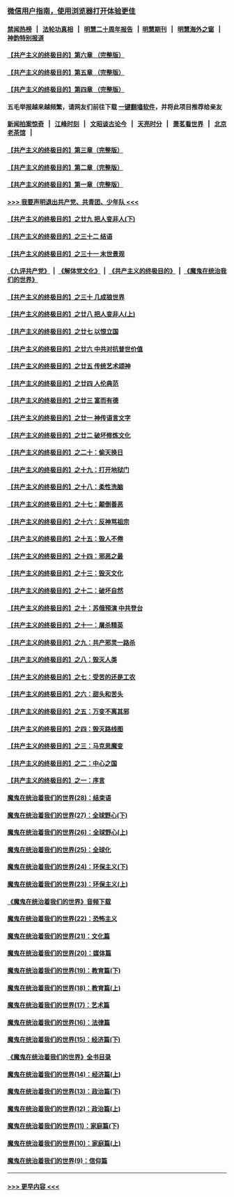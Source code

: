 ### [微信用户指南，使用浏览器打开体验更佳](https://github.com/gfw-breaker/banned-news1/blob/master/indexes/wechat-guide.md?t=0)
#### [禁闻热榜](热点新闻.md?t=0)  &nbsp;&nbsp;|&nbsp;&nbsp; [法轮功真相](https://github.com/gfw-breaker/truth/blob/master/README.md?t=0) &nbsp;&nbsp;|&nbsp;&nbsp; [明慧二十周年报告](https://github.com/gfw-breaker/mh-reports/blob/master/README.md?t=0) &nbsp;&nbsp;|&nbsp;&nbsp;[明慧期刊](https://github.com/gfw-breaker/mh-qikan) &nbsp;&nbsp;|&nbsp;&nbsp; [明慧海外之窗](https://github.com/gfw-breaker/mh-news/blob/master/README.md?t=0) &nbsp;&nbsp;|&nbsp;&nbsp; [神韵特别报道](https://github.com/gfw-breaker/mh-news/blob/master/shenyun.md?t=0)
#### [【共产主义的终极目的】第六章 （完整版）](../pages/nsc422/n11428913.md?t=02122122) 
#### [【共产主义的终极目的】第五章 （完整版）](../pages/nsc422/n11428912.md?t=02122122) 
#### [【共产主义的终极目的】第四章 （完整版）](../pages/nsc422/n11428907.md?t=02122122) 
#### 五毛举报越来越频繁，请网友们前往下载 [一键翻墙软件](https://github.com/gfw-breaker/ssr-accounts)，并将此项目推荐给亲友
#### [新闻拍案惊奇](https://github.com/gfw-breaker/banned-news1/blob/master/pages/link4.md) &nbsp;&nbsp;|&nbsp;&nbsp; [江峰时刻](https://github.com/gfw-breaker/banned-news1/blob/master/pages/link4.md) &nbsp;&nbsp;|&nbsp;&nbsp; [文昭谈古论今](https://github.com/gfw-breaker/banned-news1/blob/master/pages/link4.md) &nbsp;&nbsp;|&nbsp;&nbsp; [天亮时分](https://github.com/gfw-breaker/banned-news1/blob/master/pages/link4.md) &nbsp;&nbsp;|&nbsp;&nbsp; [萧茗看世界](https://github.com/gfw-breaker/banned-news1/blob/master/pages/link4.md) &nbsp;&nbsp;|&nbsp;&nbsp; [北京老茶馆](https://github.com/gfw-breaker/banned-news1/blob/master/pages/link4.md) &nbsp;&nbsp;|&nbsp;&nbsp; 
#### [【共产主义的终极目的】第三章（完整版）](../pages/nsc422/n11428848.md?t=02122122) 
#### [【共产主义的终极目的】第二章（完整版）](../pages/nsc422/n11428831.md?t=02122122) 
#### [【共产主义的终极目的】第一章（完整版）](../pages/nsc422/n11417651.md?t=02122122) 
#### [>>> 我要声明退出共产党、共青团、少年队 <<<](https://github.com/begood0513/goodnews/blob/master/quit/letter.md) 
#### [【共产主义的终极目的】之廿九 把人变非人(下)](../pages/nsc422/n11344140.md?t=02122122) 
#### [【共产主义的终极目的】之三十二 结语](../pages/nsc422/n11360535.md?t=02122122) 
#### [【共产主义的终极目的】之三十一 末世景观](../pages/nsc422/n11351129.md?t=02122122) 
#### [《九评共产党》](https://github.com/begood0513/9ping.md/blob/master/README.md) &nbsp;|&nbsp; [《解体党文化》](../../../../jtdwh.md/blob/master/README.md)  &nbsp;|&nbsp; [《共产主义的终极目的》](../../../../gczydzjmd.md/blob/master/README.md) &nbsp;|&nbsp; [《魔鬼在统治我们的世界》](../../../../mgztzwmdsj.md/blob/master/README.md) 
#### [【共产主义的终极目的】之三十 几成狼世界](../pages/nsc422/n11348280.md?t=02122122) 
#### [【共产主义的终极目的】之廿八 把人变非人(上)](../pages/nsc422/n11340492.md?t=02122122) 
#### [【共产主义的终极目的】之廿七 以恨立国](../pages/nsc422/n11336944.md?t=02122122) 
#### [【共产主义的终极目的】之廿六 中共对抗普世价值](../pages/nsc422/n11324785.md?t=02122122) 
#### [【共产主义的终极目的】之廿五 传统艺术颂神](../pages/nsc422/n11296396.md?t=02122122) 
#### [【共产主义的终极目的】之廿四 人伦典范](../pages/nsc422/n11296397.md?t=02122122) 
#### [【共产主义的终极目的】之廿三 富而有德](../pages/nsc422/n11283598.md?t=02122122) 
#### [【共产主义的终极目的】之廿一 神传语言文字](../pages/nsc422/n11263265.md?t=02122122) 
#### [【共产主义的终极目的】之廿二 破坏修炼文化](../pages/nsc422/n11245728.md?t=02122122) 
#### [【共产主义的终极目的】之二十：偷天换日](../pages/nsc422/n11238846.md?t=02122122) 
#### [【共产主义的终极目的】之十九：打开地狱门](../pages/nsc422/n11206376.md?t=02122122) 
#### [【共产主义的终极目的】之十八：柔性洗脑](../pages/nsc422/n11199994.md?t=02122122) 
#### [【共产主义的终极目的】之十七：颠倒善恶](../pages/nsc422/n11179782.md?t=02122122) 
#### [【共产主义的终极目的】之十六：反神骂祖宗](../pages/nsc422/n11166798.md?t=02122122) 
#### [【共产主义的终极目的】之十五：毁人不倦](../pages/nsc422/n11166792.md?t=02122122) 
#### [【共产主义的终极目的】之十四：邪恶之最](../pages/nsc422/n11150249.md?t=02122122) 
#### [【共产主义的终极目的】之十三：毁灭文化](../pages/nsc422/n11135227.md?t=02122122) 
#### [【共产主义的终极目的】之十二：破坏自然](../pages/nsc422/n11135214.md?t=02122122) 
#### [【共产主义的终极目的】之十：苏俄预演 中共登台](../pages/nsc422/n11118424.md?t=02122122) 
#### [【共产主义的终极目的】之十一：屠杀精英](../pages/nsc422/n11118442.md?t=02122122) 
#### [【共产主义的终极目的】之九：共产邪灵一路杀](../pages/nsc422/n11114139.md?t=02122122) 
#### [【共产主义的终极目的】之八：毁灭人类](../pages/nsc422/n11108503.md?t=02122122) 
#### [【共产主义的终极目的】之七：受苦的还是工农](../pages/nsc422/n11101809.md?t=02122122) 
#### [【共产主义的终极目的】之六：甜头和苦头](../pages/nsc422/n11096971.md?t=02122122) 
#### [【共产主义的终极目的】之五：万变不离其邪](../pages/nsc422/n11091285.md?t=02122122) 
#### [【共产主义的终极目的】之四：毁灭路线图](../pages/nsc422/n11086284.md?t=02122122) 
#### [【共产主义的终极目的】之三：马克思魔变](../pages/nsc422/n11061941.md?t=02122122) 
#### [【共产主义的终极目的】之二：中心之国](../pages/nsc422/n11047728.md?t=02122122) 
#### [【共产主义的终极目的】之一：序言](../pages/nsc422/n11086077.md?t=02122122) 
#### [魔鬼在统治着我们的世界(28)：结束语](../pages/nsc422/n10936246.md?t=02122122) 
#### [魔鬼在统治着我们的世界(27)：全球野心(下)](../pages/nsc422/n10928319.md?t=02122122) 
#### [魔鬼在统治着我们的世界(26)：全球野心(上)](../pages/nsc422/n10900318.md?t=02122122) 
#### [魔鬼在统治着我们的世界(25)：全球化](../pages/nsc422/n10788205.md?t=02122122) 
#### [魔鬼在统治着我们的世界(24)：环保主义(下)](../pages/nsc422/n10695307.md?t=02122122) 
#### [魔鬼在统治着我们的世界(23)：环保主义(上)](../pages/nsc422/n10688613.md?t=02122122) 
#### [《魔鬼在统治着我们的世界》音频下载](../pages/nsc422/n10635553.md?t=02122122) 
#### [魔鬼在统治着我们的世界(22)：恐怖主义](../pages/nsc422/n10614727.md?t=02122122) 
#### [魔鬼在统治着我们的世界(21)：文化篇](../pages/nsc422/n10597706.md?t=02122122) 
#### [魔鬼在统治着我们的世界(20)：媒体篇](../pages/nsc422/n10586579.md?t=02122122) 
#### [魔鬼在统治着我们的世界(19)：教育篇(下)](../pages/nsc422/n10564808.md?t=02122122) 
#### [魔鬼在统治着我们的世界(18)：教育篇(上)](../pages/nsc422/n10526970.md?t=02122122) 
#### [魔鬼在统治着我们的世界(17)：艺术篇](../pages/nsc422/n10499093.md?t=02122122) 
#### [魔鬼在统治着我们的世界(16)：法律篇](../pages/nsc422/n10485969.md?t=02122122) 
#### [魔鬼在统治着我们的世界(15)：经济篇(下)](../pages/nsc422/n10469975.md?t=02122122) 
#### [《魔鬼在统治着我们的世界》全书目录](../pages/nsc422/n10464261.md?t=02122122) 
#### [魔鬼在统治着我们的世界(14)：经济篇(上)](../pages/nsc422/n10457370.md?t=02122122) 
#### [魔鬼在统治着我们的世界(13)：政治篇(下)](../pages/nsc422/n10448270.md?t=02122122) 
#### [魔鬼在统治着我们的世界(12)：政治篇(上)](../pages/nsc422/n10444576.md?t=02122122) 
#### [魔鬼在统治着我们的世界(11)：家庭篇(下)](../pages/nsc422/n10440961.md?t=02122122) 
#### [魔鬼在统治着我们的世界(10)：家庭篇(上)](../pages/nsc422/n10435448.md?t=02122122) 
#### [魔鬼在统治着我们的世界(9)：信仰篇](../pages/nsc422/n10432159.md?t=02122122) 

----
#### [ >>> 更早内容 <<< ](../indexes/nsc422-earlier.md)
